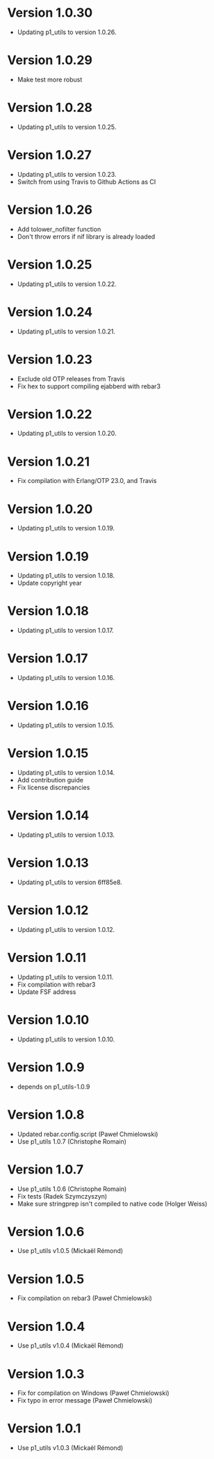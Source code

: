 # Version 1.0.30

* Updating p1_utils to version 1.0.26.

# Version 1.0.29

* Make test more robust

# Version 1.0.28

* Updating p1_utils to version 1.0.25.

# Version 1.0.27

* Updating p1_utils to version 1.0.23.
* Switch from using Travis to Github Actions as CI

# Version 1.0.26

* Add tolower_nofilter function
* Don't throw errors if nif library is already loaded

# Version 1.0.25

* Updating p1_utils to version 1.0.22.

# Version 1.0.24

* Updating p1_utils to version 1.0.21.

# Version 1.0.23

* Exclude old OTP releases from Travis
* Fix hex to support compiling ejabberd with rebar3

# Version 1.0.22

* Updating p1_utils to version 1.0.20.

# Version 1.0.21

* Fix compilation with Erlang/OTP 23.0, and Travis

# Version 1.0.20

* Updating p1_utils to version 1.0.19.

# Version 1.0.19

* Updating p1_utils to version 1.0.18.
* Update copyright year

# Version 1.0.18

* Updating p1_utils to version 1.0.17.

# Version 1.0.17

* Updating p1_utils to version 1.0.16.

# Version 1.0.16

* Updating p1_utils to version 1.0.15.

# Version 1.0.15

* Updating p1_utils to version 1.0.14.
* Add contribution guide
* Fix license discrepancies

# Version 1.0.14

* Updating p1_utils to version 1.0.13.

# Version 1.0.13

* Updating p1_utils to version 6ff85e8.

# Version 1.0.12

* Updating p1_utils to version 1.0.12.

# Version 1.0.11

* Updating p1_utils to version 1.0.11.
* Fix compilation with rebar3
* Update FSF address

# Version 1.0.10

* Updating p1_utils to version 1.0.10.

# Version 1.0.9

* depends on p1_utils-1.0.9

# Version 1.0.8

* Updated rebar.config.script (Paweł Chmielowski)
* Use p1_utils 1.0.7 (Christophe Romain)

# Version 1.0.7

* Use p1_utils 1.0.6 (Christophe Romain)
* Fix tests (Radek Szymczyszyn)
* Make sure stringprep isn't compiled to native code (Holger Weiss)

# Version 1.0.6

* Use p1_utils v1.0.5 (Mickaël Rémond)

# Version 1.0.5

* Fix compilation on rebar3 (Paweł Chmielowski)

# Version 1.0.4

* Use p1_utils v1.0.4 (Mickaël Rémond)

# Version 1.0.3

* Fix for compilation on Windows (Paweł Chmielowski)
* Fix typo in error message (Paweł Chmielowski)

# Version 1.0.1

* Use p1_utils v1.0.3 (Mickaël Rémond)
